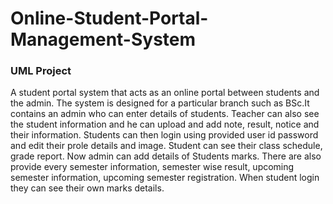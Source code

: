 # Online-Student-Portal-Management-System
### UML Project

A student portal system that acts as an online portal between students and the admin. The system is designed for a particular branch such as BSc.It contains an admin who can enter details of students. Teacher can also see the student information and he can upload and add note, result, notice and their information. Students can then login using provided user id password and edit their prole details and image. Student can see their class schedule, grade report. Now admin can add details of Students marks. There are also provide every semester information, semester wise result, upcoming semester information, upcoming semester registration. When student login they can see their own marks details.
